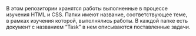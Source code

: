 В этом репозитории хранятся работы выполненные в процессе изучения HTML и CSS. Папки имеют название, соответствующее теме, в рамках изучения которой, выполнялись работы. В каждой папке есть документ с названием “Task” в нем описываются поставленные задачи.
